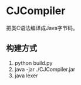 # CJCompiler

把类C语法编译成Java字节码。

## 构建方式

1. python build.py
2. java -jar ./CJCompiler.jar
3. java lexer

